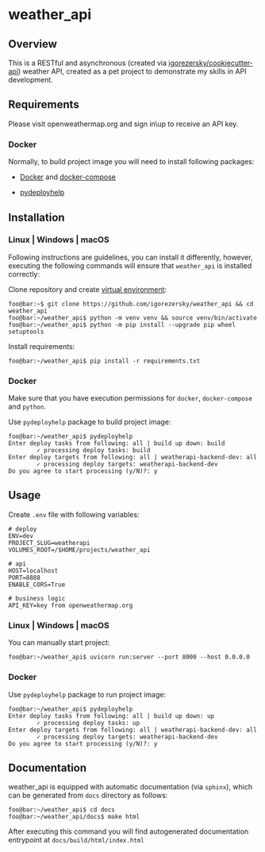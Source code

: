 # weather_api

## Overview

This is a RESTful and asynchronous (created via [igorezersky/cookiecutter-api](https://github.com/igorezersky/cookiecutter-api)) weather API, created as a pet project to demonstrate my skills in API development.

## Requirements

Please visit openweathermap.org and sign in\up to receive an API key.

### Docker

Normally, to build project image you will need to install following packages:

- [Docker](https://docs.docker.com/get-docker/) and [docker-compose](https://docs.docker.com/compose/install/)

- [pydeployhelp](https://pypi.org/project/pydeployhelp/)

## Installation

### Linux | Windows | macOS

Following instructions are guidelines, you can install it differently, however,
executing the following commands will ensure that `weather_api` is installed correctly:

Clone repository and create [virtual environment](https://docs.python.org/3/library/venv.html):

```console
foo@bar:~$ git clone https://github.com/igorezersky/weather_api && cd weather_api
foo@bar:~/weather_api$ python -m venv venv && source venv/bin/activate
foo@bar:~/weather_api$ python -m pip install --upgrade pip wheel setuptools
```

Install requirements:

```console
foo@bar:~/weather_api$ pip install -r requirements.txt
```

### Docker

Make sure that you have execution permissions for `docker`, `docker-compose` and `python`.

Use `pydeployhelp` package to build project image:

```console
foo@bar:~/weather_api$ pydeployhelp
Enter deploy tasks from following: all | build up down: build
        ✓ processing deploy tasks: build
Enter deploy targets from following: all | weatherapi-backend-dev: all
        ✓ processing deploy targets: weatherapi-backend-dev
Do you agree to start processing (y/N)?: y
```

## Usage

Create `.env` file with following variables:

```text
# deploy
ENV=dev
PROJECT_SLUG=weatherapi
VOLUMES_ROOT=/$HOME/projects/weather_api

# api
HOST=localhost
PORT=8888
ENABLE_CORS=True

# business logic
API_KEY=key from openweathermap.org
```

### Linux | Windows | macOS

You can manually start project:

```console
foo@bar:~/weather_api$ uvicorn run:server --port 8000 --host 0.0.0.0
```

### Docker

Use `pydeployhelp` package to run project image:

```console
foo@bar:~/weather_api$ pydeployhelp
Enter deploy tasks from following: all | build up down: up
        ✓ processing deploy tasks: up
Enter deploy targets from following: all | weatherapi-backend-dev: all
        ✓ processing deploy targets: weatherapi-backend-dev
Do you agree to start processing (y/N)?: y
```

## Documentation

weather_api is equipped with automatic documentation (via `sphinx`), which can be generated
from `docs` directory as follows:

```console
foo@bar:~/weather_api$ cd docs
foo@bar:~/weather_api/docs$ make html
```

After executing this command you will find autogenerated documentation entrypoint at `docs/build/html/index.html`
